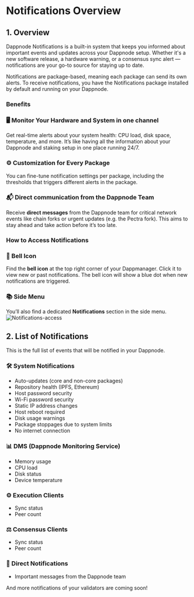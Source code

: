 # Notifications Overview

## 1. Overview

Dappnode Notifications is a built-in system that keeps you informed about important events and updates across your Dappnode setup. Whether it's a new software release, a hardware warning, or a consensus sync alert — notifications are your go-to source for staying up to date.

Notifications are package-based, meaning each package can send its own alerts. To receive notifications, you have the Notifications package installed by default and running on your Dappnode.

### Benefits

### 🖥️ Monitor Your Hardware and System in one channel

Get real-time alerts about your system health: CPU load, disk space, temperature, and more. 
It’s like having all the information about your Dappnode and staking setup in one place running 24/7.

### ⚙️ Customization for Every Package

You can fine-tune notification settings per package, including the thresholds that triggers different alerts in the package.  

### 📬 Direct communication from the Dappnode Team

Receive **direct messages** from the Dappnode team for critical network events like chain forks or urgent updates (e.g. the Pectra fork). This aims to stay ahead and take action before it’s too late.

### How to Access Notifications

### 🔔 Bell Icon

Find the **bell icon** at the top right corner of your Dappmanager. Click it to view new or past notifications. The bell icon will show a blue dot when new notifications are triggered.

### 📚 Side Menu

You’ll also find a dedicated **Notifications** section in the side menu.
![Notifications-access](/img/notifications-access.png)


## 2. List of Notifications

This is the full list of events that will be notified in your Dappnode. 

### 🛠️ System Notifications

- Auto-updates (core and non-core packages)
- Repository health (IPFS, Ethereum)
- Host password security
- Wi-Fi password security
- Static IP address changes
- Host reboot required
- Disk usage warnings
- Package stoppages due to system limits
- No internet connection

### 📊 DMS (Dappnode Monitoring Service)

- Memory usage
- CPU load
- Disk status
- Device temperature

### ⚙️ Execution Clients

- Sync status
- Peer count

### ⚖️ Consensus Clients

- Sync status
- Peer count

### 📡 Direct Notifications

- Important messages from the Dappnode team

And more notifications of your validators are coming soon!
